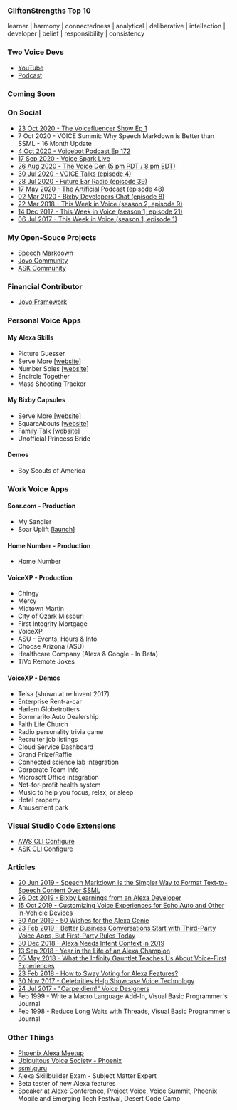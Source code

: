 ### CliftonStrengths Top 10
learner | harmony | connectedness | analytical | deliberative | intellection | developer | belief | responsibility | consistency

### Two Voice Devs
- [YouTube](https://www.youtube.com/channel/UCBWYqZpPY2U_wn2P72FUpBA)
- [Podcast](https://anchor.fm/two-voice-devs)

### Coming Soon

### On Social
- [23 Oct 2020 - The Voicefluencer Show Ep 1](https://youtu.be/LGExH13KGco)
- 7 Oct 2020 - VOICE Summit: Why Speech Markdown is Better than SSML - 16 Month Update
- [4 Oct 2020 - Voicebot Podcast Ep 172](https://voicebot.ai/2020/10/04/two-voice-devs-mark-tucker-and-allen-firstenberg-talk-alexa-google-assistant-and-more-voicebot-podcast-ep-172/)
- [17 Sep 2020 - Voice Spark Live](https://www.youtube.com/watch?v=1rSbPNFUj_8)
- [26 Aug 2020 - The Voice Den (5 pm PDT / 8 pm EDT)](https://alexaincanada.ca/the-voice-den/)
- [30 Jul 2020 - VOICE Talks (episode 4)](https://youtu.be/HT7uAJnMXm4)
- [28 Jul 2020 - Future Ear Radio (episode 39)](https://futurear.co/2020/07/28/039-mark-tucker-top-5-takeaways-from-alexa-live-2020/)
- [17 May 2020 - The Artificial Podcast (episode 48)](https://anchor.fm/the-artificial-podcast/episodes/48-Mark-Tucker--Developing-for-Voice-Tips--Tactics--Strategies--and-Speech-Markdown-ee6f15)
- [02 Mar 2020 - Bixby Developers Chat (episode 8)](https://www.buzzsprout.com/793529/3030607-voice-development-speech-markdown-and-jovo-with-mark-tucker)
- [22 Mar 2018 - This Week in Voice (season 2, episode 9)](https://www.thisweekinvoice.com/s2e9-march-22-2018)
- [14 Dec 2017 - This Week in Voice (season 1, episode 21)](https://www.thisweekinvoice.com/episode-21-december-14-2017)
- [06 Jul 2017 - This Week in Voice (season 1, episode 1)](https://www.thisweekinvoice.com/episode-1-july-6-2017)


### My Open-Souce Projects
- [Speech Markdown](https://www.speechmarkdown.org)
- [Jovo Community](https://github.com/jovo-community)
- [ASK Community](https://github.com/ask-community)

### Financial Contributor
- [Jovo Framework](https://opencollective.com/jovo-framework)

### Personal Voice Apps
#### My Alexa Skills
- Picture Guesser
- Serve More [[website]](https://servemore.shazaml.com/)
- Number Spies [[website]](https://numberspies.com/)
- Encircle Together
- Mass Shooting Tracker

#### My Bixby Capsules
- Serve More [[website]](https://servemore.shazaml.com/)
- SquareAbouts [[website]](https://squareabouts.shazaml.com/)
- Family Talk [[website]](https://familytalk.shazaml.com/)
- Unofficial Princess Bride

#### Demos
- Boy Scouts of America


### Work Voice Apps
#### Soar.com - Production
- My Sandler
- Soar Uplift [[launch]](https://alexa-skills.amazon.com/apis/custom/skills/amzn1.ask.skill.1be65940-84e8-44f1-886e-7c6ac189ebf1/tasks/LaunchStats/versions/1?a2z_ref=tucker_github)

#### Home Number - Production
- Home Number

#### VoiceXP - Production
- Chingy
- Mercy
- Midtown Martin
- City of Ozark Missouri
- First Integrity Mortgage
- VoiceXP
- ASU - Events, Hours & Info
- Choose Arizona (ASU)
- Healthcare Company (Alexa & Google - In Beta)
- TiVo Remote Jokes

#### VoiceXP - Demos
- Telsa (shown at re:Invent 2017)
- Enterprise Rent-a-car
- Harlem Globetrotters
- Bommarito Auto Dealership
- Faith Life Church
- Radio personality trivia game
- Recruiter job listings
- Cloud Service Dashboard
- Grand Prize/Raffle
- Connected science lab integration
- Corporate Team Info
- Microsoft Office integration
- Not-for-profit health system
- Music to help you focus, relax, or sleep
- Hotel property
- Amusement park

### Visual Studio Code Extensions
- [AWS CLI Configure](https://marketplace.visualstudio.com/items?itemName=mark-tucker.aws-cli-configure)
- [ASK CLI Configure](https://marketplace.visualstudio.com/items?itemName=mark-tucker.ask-cli-configure)

### Articles
- [20 Jun 2019 - Speech Markdown is the Simpler Way to Format Text-to-Speech Content Over SSML](https://voicebot.ai/2019/06/20/speech-markdown-is-the-simpler-way-to-format-text-to-speech-content-over-ssml/)
- [26 Oct 2019 - Bixby Learnings from an Alexa Developer](https://voicebot.ai/2019/10/26/bixby-learnings-from-an-alexa-developer/)
- [15 Oct 2019 - Customizing Voice Experiences for Echo Auto and Other In-Vehicle Devices](https://voicebot.ai/2019/10/15/customizing-voice-experiences-for-echo-auto-and-other-in-vehicle-devices/)
- [30 Apr 2019 - 50 Wishes for the Alexa Genie](https://www.linkedin.com/pulse/50-wishes-alexa-genie-mark-tucker/)
- [23 Feb 2019 - Better Business Conversations Start with Third-Party Voice Apps, But First-Party Rules Today](https://voicebot.ai/2019/02/23/better-business-conversations-start-with-third-party-voice-apps-but-first-party-rules-today/)
- [30 Dec 2018 - Alexa Needs Intent Context in 2019](https://voicebot.ai/2018/12/30/guest-developer-post-alexa-needs-intent-context-in-2019/)
- [13 Sep 2018 - Year in the Life of an Alexa Champion](https://www.linkedin.com/pulse/year-life-alexa-champion-mark-tucker/)
- [05 May 2018 - What the Infinity Gauntlet Teaches Us About Voice-First Experiences](https://voicebot.ai/2018/05/05/guest-post-what-the-infinity-gauntlet-teaches-us-about-voice-first-experiences/)
- [23 Feb 2018 - How to Sway Voting for Alexa Features?](https://www.linkedin.com/pulse/how-sway-voting-alexa-features-mark-tucker/)
- [30 Nov 2017 - Celebrities Help Showcase Voice Technology](https://www.linkedin.com/pulse/celebrities-help-showcase-voice-technology-mark-tucker/)
- [24 Jul 2017 - "Carpe diem!" Voice Designers](https://www.linkedin.com/pulse/carpe-diem-voice-designers-mark-tucker/)
- Feb 1999 - Write a Macro Language Add-In, Visual Basic Programmer's Journal
- Feb 1998 - Reduce Long Waits with Threads, Visual Basic Programmer's Journal

### Other Things
- [Phoenix Alexa Meetup](https://www.meetup.com/phoenix-arizona-alexa-meetup/)
- [Ubiquitous Voice Society - Phoenix](https://www.meetup.com/uvs-phoenix/)
- [ssml.guru](http://ssml.guru/)
- Alexa Skillbuilder Exam - Subject Matter Expert
- Beta tester of new Alexa features
- Speaker at Alexe Conference, Project Voice, Voice Summit, Phoenix Mobile and Emerging Tech Festival, Desert Code Camp


